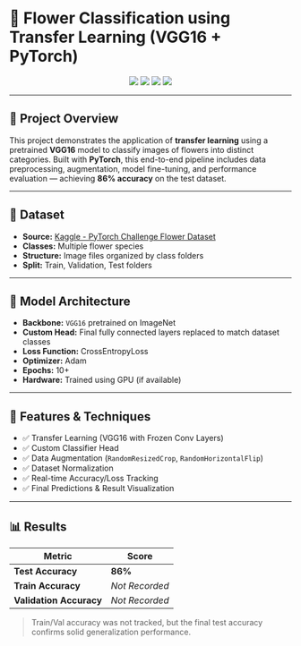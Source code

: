 # 🌸 Flower Classification using Transfer Learning (VGG16 + PyTorch)

<div align="center">
  <img src="https://img.shields.io/badge/Machine%20Learning-PyTorch-red" />
  <img src="https://img.shields.io/badge/Model-VGG16-blueviolet" />
  <img src="https://img.shields.io/badge/Accuracy-86%25-brightgreen" />
  <img src="https://img.shields.io/badge/Status-Completed-brightgreen" />
</div>

---

## 📌 Project Overview

This project demonstrates the application of **transfer learning** using a pretrained **VGG16** model to classify images of flowers into distinct categories. Built with **PyTorch**, this end-to-end pipeline includes data preprocessing, augmentation, model fine-tuning, and performance evaluation — achieving **86% accuracy** on the test dataset.

---

## 📂 Dataset

- **Source:** [Kaggle - PyTorch Challenge Flower Dataset](https://www.kaggle.com/datasets/nunenuh/pytorch-challange-flower-dataset)
- **Classes:** Multiple flower species
- **Structure:** Image files organized by class folders
- **Split:** Train, Validation, Test folders

---

## 🧠 Model Architecture

- **Backbone:** `VGG16` pretrained on ImageNet
- **Custom Head:** Final fully connected layers replaced to match dataset classes
- **Loss Function:** CrossEntropyLoss
- **Optimizer:** Adam
- **Epochs:** 10+
- **Hardware:** Trained using GPU (if available)

---

## 🔧 Features & Techniques

- ✅ Transfer Learning (VGG16 with Frozen Conv Layers)
- ✅ Custom Classifier Head
- ✅ Data Augmentation (`RandomResizedCrop`, `RandomHorizontalFlip`)
- ✅ Dataset Normalization
- ✅ Real-time Accuracy/Loss Tracking
- ✅ Final Predictions & Result Visualization

---

## 📊 Results

| Metric        | Score     |
|---------------|-----------|
| **Test Accuracy** | **86%** |
| **Train Accuracy** | _Not Recorded_ |
| **Validation Accuracy** | _Not Recorded_ |

> Train/Val accuracy was not tracked, but the final test accuracy confirms solid generalization performance.
